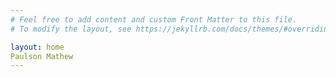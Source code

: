 ```yaml
---
# Feel free to add content and custom Front Matter to this file.
# To modify the layout, see https://jekyllrb.com/docs/themes/#overriding-theme-defaults

layout: home
Paulson Mathew 
---
```

